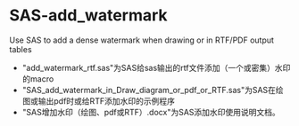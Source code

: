 # SAS-add_watermark
Use SAS to add a dense watermark when drawing or in RTF/PDF output tables

* "add_watermark_rtf.sas"为SAS给sas输出的rtf文件添加（一个或密集）水印的macro
* "SAS_add_watermark_in_Draw_diagram_or_pdf_or_RTF.sas"为SAS在绘图或输出pdf时或给RTF添加水印的示例程序
* "SAS增加水印（绘图、pdf或RTF）.docx"为SAS添加水印使用说明文档。
